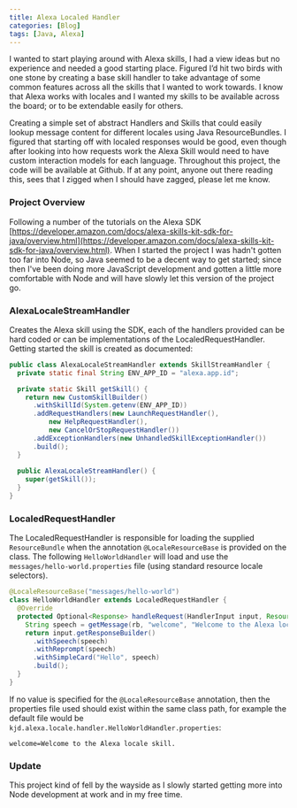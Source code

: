 ```yaml
---
title: Alexa Localed Handler
categories: [Blog]
tags: [Java, Alexa]
---
```


I wanted to start playing around with Alexa skills, I had a view ideas but no experience and needed a good starting place.  Figured I’d hit two birds with one stone by creating a base skill handler to take advantage of some common features across all the skills that I wanted to work towards.  I know that Alexa works with locales and I wanted my skills to be available across the board; or to be extendable easily for others.

Creating a simple set of abstract Handlers and Skills that could easily lookup message content for different locales using Java ResourceBundles.  I figured that starting off with localed responses would be good, even though after looking into how requests work the Alexa Skill would need to have custom interaction models for each language.  Throughout this project, the code will be available at Github.  If at any point, anyone out there reading this, sees that I zigged when I should have zagged, please let me know.

### Project Overview

Following a number of the tutorials on the Alexa SDK [https://developer.amazon.com/docs/alexa-skills-kit-sdk-for-java/overview.html](https://developer.amazon.com/docs/alexa-skills-kit-sdk-for-java/overview.html).   When I started the project I was hadn't gotten too far into Node, so Java seemed to be a decent way to get started; since then I've been doing more JavaScript development and gotten a little more comfortable with Node and will have slowly let this version of the project go.

### AlexaLocaleStreamHandler

Creates the Alexa skill using the SDK, each of the handlers provided can be hard coded or can be implementations of the LocaledRequestHandler.  Getting started the skill is created as documented:

```java
public class AlexaLocaleStreamHandler extends SkillStreamHandler {
  private static final String ENV_APP_ID = "alexa.app.id";

  private static Skill getSkill() {
    return new CustomSkillBuilder()
      .withSkillId(System.getenv(ENV_APP_ID))
      .addRequestHandlers(new LaunchRequestHandler(),
          new HelpRequestHandler(),
          new CancelOrStopRequestHandler())
      .addExceptionHandlers(new UnhandledSkillExceptionHandler())
      .build();
  }
	
  public AlexaLocaleStreamHandler() {
    super(getSkill());
  }	
}
```

### LocaledRequestHandler

The LocaledRequestHandler is responsible for loading the supplied `ResourceBundle` when the annotation `@LocaleResourceBase` is provided on the class.  The following `HelloWorldHandler` will load and use the `messages/hello-world.properties` file (using standard resource locale selectors).

```java
@LocaleResourceBase("messages/hello-world")
class HelloWorldHandler extends LocaledRequestHandler {
  @Override
  protected Optional<Response> handleRequest(HandlerInput input, ResourceBundle rb) {
    String speech = getMessage(rb, "welcome", "Welcome to the Alexa locale skill.");
    return input.getResponseBuilder()
      .withSpeech(speech)
      .withReprompt(speech)
      .withSimpleCard("Hello", speech)
      .build();
  }
}
```

If no value is specified for the `@LocaleResourceBase` annotation, then the properties file used should exist within the same class path, for example the default file would be `kjd.alexa.locale.handler.HelloWorldHandler.properties`:

```
welcome=Welcome to the Alexa locale skill.
```

### Update 

This project kind of fell by the wayside as I slowly started getting more into Node development at work and in my free time.  